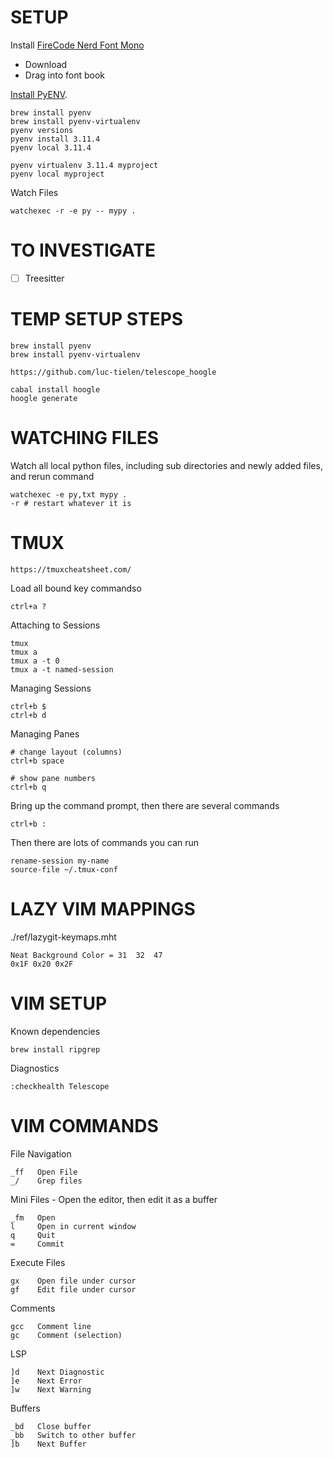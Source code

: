 SETUP
======

Install [FireCode Nerd Font Mono](https://www.nerdfonts.com/font-downloads)
* Download
* Drag into font book

[Install PyENV](https://realpython.com/intro-to-pyenv/).

    brew install pyenv
    brew install pyenv-virtualenv
    pyenv versions
    pyenv install 3.11.4
    pyenv local 3.11.4

    pyenv virtualenv 3.11.4 myproject
    pyenv local myproject

Watch Files

    watchexec -r -e py -- mypy .


TO INVESTIGATE
==============

- [ ] Treesitter



TEMP SETUP STEPS
================


    brew install pyenv
    brew install pyenv-virtualenv

    https://github.com/luc-tielen/telescope_hoogle

    cabal install hoogle
    hoogle generate


WATCHING FILES
==============

Watch all local python files, including sub directories and newly added files, and rerun command 

    watchexec -e py,txt mypy .
    -r # restart whatever it is



    





TMUX
==================

    https://tmuxcheatsheet.com/

Load all bound key commandso

    ctrl+a ?


Attaching to Sessions

    tmux
    tmux a
    tmux a -t 0
    tmux a -t named-session

Managing Sessions
  
    ctrl+b $
    ctrl+b d



Managing Panes

    # change layout (columns)
    ctrl+b space

    # show pane numbers
    ctrl+b q



Bring up the command prompt, then there are several commands

    ctrl+b :

Then there are lots of commands you can run

    rename-session my-name
    source-file ~/.tmux-conf


LAZY VIM MAPPINGS
==================

./ref/lazygit-keymaps.mht





    Neat Background Color = 31	32	47
    0x1F 0x20 0x2F



VIM SETUP
============


Known dependencies

    brew install ripgrep


Diagnostics

    :checkhealth Telescope


VIM COMMANDS
============


File Navigation

    _ff   Open File
    _/    Grep files

Mini Files - Open the editor, then edit it as a buffer

    _fm   Open
    l     Open in current window
    q     Quit
    =     Commit

Execute Files

    gx    Open file under cursor
    gf    Edit file under cursor


Comments

    gcc   Comment line
    gc    Comment (selection)

LSP

    ]d    Next Diagnostic
    ]e    Next Error
    ]w    Next Warning

Buffers

    _bd   Close buffer
    _bb   Switch to other buffer
    ]b    Next Buffer
